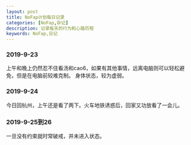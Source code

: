 ```yaml
---
layout: post
title: NoFap计划每日记录
categories: [NoFap,杂记]
description: 记录每天的行为和心路历程
keywords: NoFap,日记
---
```


### 2019-9-23

上午和晚上仍然忍不住看汤和cao6，如果有其他事情，远离电脑则可以轻松避免，但是在电脑前较难克制。
身体状态，较为虚弱。  

### 2019-9-24
今日回杭州，上午还是看了两下。火车地铁诱惑后，回家又功放看了一会儿。

### 2019-9-25到26
一旦没有约束就时常破戒，并未进入状态。